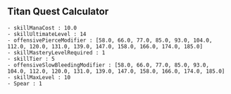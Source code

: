## Titan Quest Calculator

    - skillManaCost : 10.0
    - skillUltimateLevel : 14
    - offensivePierceModifier : [58.0, 66.0, 77.0, 85.0, 93.0, 104.0, 112.0, 120.0, 131.0, 139.0, 147.0, 158.0, 166.0, 174.0, 185.0]
    - skillMasteryLevelRequired : 1
    - skillTier : 5
    - offensiveSlowBleedingModifier : [58.0, 66.0, 77.0, 85.0, 93.0, 104.0, 112.0, 120.0, 131.0, 139.0, 147.0, 158.0, 166.0, 174.0, 185.0]
    - skillMaxLevel : 10
    - Spear : 1
